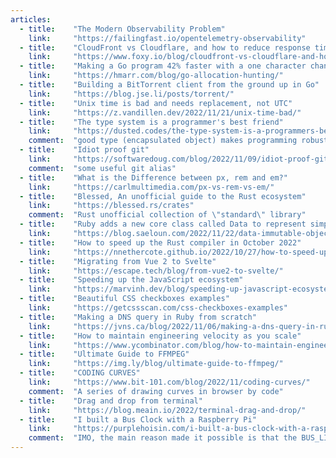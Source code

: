 ```yaml
---
articles:
  - title:    "The Modern Observability Problem"
    link:     "https://failingfast.io/opentelemetry-observability"
  - title:    "CloudFront vs Cloudflare, and how to reduce response times for both by ~35%+"
    link:     "https://www.foxy.io/blog/cloudfront-vs-cloudflare-and-how-to-reduce-response-times-for-both-by-35/"
  - title:    "Making a Go program 42% faster with a one character change"
    link:     "https://hmarr.com/blog/go-allocation-hunting/"
  - title:    "Building a BitTorrent client from the ground up in Go"
    link:     "https://blog.jse.li/posts/torrent/"
  - title:    "Unix time is bad and needs replacement, not UTC"
    link:     "https://z.vandillen.dev/2022/11/21/unix-time-bad/"
  - title:    "The type system is a programmer's best friend"
    link:     "https://dusted.codes/the-type-system-is-a-programmers-best-friend"
    comment:  "good type (encapsulated object) makes programming robust and effective"
  - title:    "Idiot proof git"
    link:     "https://softwaredoug.com/blog/2022/11/09/idiot-proof-git-aliases.html"
    comment:  "some useful git alias"
  - title:    "What is the Difference between px, rem and em?"
    link:     "https://carlmultimedia.com/px-vs-rem-vs-em/"
  - title:    "Blessed, An unofficial guide to the Rust ecosystem"
    link:     "https://blessed.rs/crates"
    comment:  "Rust unofficial collection of \"standard\" library"
  - title:    "Ruby adds a new core class called Data to represent simple immutable value objects"
    link:     "https://blog.saeloun.com/2022/11/22/data-immutable-object.html"
  - title:    "How to speed up the Rust compiler in October 2022"
    link:     "https://nnethercote.github.io/2022/10/27/how-to-speed-up-the-rust-compiler-in-october-2022.html"
  - title:    "Migrating from Vue 2 to Svelte"
    link:     "https://escape.tech/blog/from-vue2-to-svelte/"
  - title:    "Speeding up the JavaScript ecosystem"
    link:     "https://marvinh.dev/blog/speeding-up-javascript-ecosystem/"
  - title:    "Beautiful CSS checkboxes examples"
    link:     "https://getcssscan.com/css-checkboxes-examples"
  - title:    "Making a DNS query in Ruby from scratch"
    link:     "https://jvns.ca/blog/2022/11/06/making-a-dns-query-in-ruby-from-scratch/"
  - title:    "How to maintain engineering velocity as you scale"
    link:     "https://www.ycombinator.com/blog/how-to-maintain-engineering-velocity-as-you-scale"
  - title:    "Ultimate Guide to FFMPEG"
    link:     "https://img.ly/blog/ultimate-guide-to-ffmpeg/"
  - title:    "CODING CURVES"
    link:     "https://www.bit-101.com/blog/2022/11/coding-curves/"
    comment:  "A series of drawing curves in browser by code"
  - title:    "Drag and drop from terminal"
    link:     "https://blog.meain.io/2022/terminal-drag-and-drop/"
  - title:    "I built a Bus Clock with a Raspberry Pi"
    link:     "https://purplehoisin.com/i-built-a-bus-clock-with-a-raspberry-pi/"
    comment:  "IMO, the main reason made it possible is that the BUS_LINE_STOPS API"
---
```

